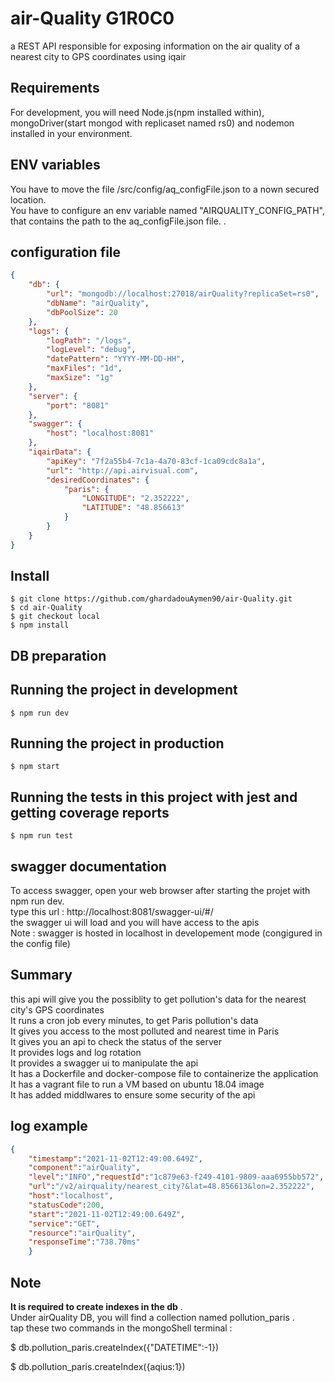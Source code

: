 # air-Quality G1R0C0
a REST API responsible for exposing information on the air quality of a nearest city to GPS coordinates using iqair <br/>

## Requirements

For development, you will need Node.js(npm installed within), mongoDriver(start mongod with replicaset named rs0) and nodemon installed in your environment. <br/>

## ENV variables
You have to move the file /src/config/aq_configFile.json to a nown secured location. <br/>
You have to configure an env variable named "AIRQUALITY_CONFIG_PATH", that contains the path to the aq_configFile.json file. .<br/>

## configuration file
```JSON
{
    "db": {
        "url": "mongodb://localhost:27018/airQuality?replicaSet=rs0",   // url of the db replicaSet
        "dbName": "airQuality",                                         // minimum poolSize for the mongo connection
        "dbPoolSize": 20
    },
    "logs": {
        "logPath": "/logs",                                             // path to logs
        "logLevel": "debug",                                            // logs type, it can be debug, info or info.
        "datePattern": "YYYY-MM-DD-HH",                                 // rotation of logs per hour, "YYYY-MM-DD" to configure rotation per day.
        "maxFiles": "1d",                                               // keep logs for only one day
        "maxSize": "1g"                                                 // max size of log file       
    },
    "server": {
        "port": "8081"                                                  // server port if not configured in env
    },
    "swagger": {
        "host": "localhost:8081"                                        // host of swagger
    },
    "iqairData": {                                                      //iqair data
        "apiKey": "7f2a55b4-7c1a-4a70-83cf-1ca09cdc8a1a",                
        "url": "http://api.airvisual.com",
        "desiredCoordinates": {
            "paris": {
                "LONGITUDE": "2.352222",
                "LATITUDE": "48.856613"
            }
        }
    }
}
```

## Install

    $ git clone https://github.com/ghardadouAymen90/air-Quality.git 
    $ cd air-Quality
    $ git checkout local
    $ npm install

## DB preparation 


## Running the project in development

    $ npm run dev

## Running the project in production

    $ npm start

## Running the tests in this project with jest and getting coverage reports

    $ npm run test

## swagger documentation

To access swagger, open your web browser after starting the projet with npm run dev.<br/>
type this url : http://localhost:8081/swagger-ui/#/<br/>
the swagger ui will load and you will have access to the apis<br/>
Note : swagger is hosted in localhost in developement mode (congigured in the config file)<br/>

## Summary
this api will give you the possiblity to get pollution's data for the nearest city's GPS coordinates<br/>
It runs a cron job every minutes, to get Paris pollution's data<br/>
It gives you access to the most polluted and nearest time in Paris<br/>
It gives you an api to check the status of the server<br/>
It provides logs and log rotation<br/>
It provides a swagger ui to manipulate the api<br/>
It has a Dockerfile and docker-compose file to containerize the application<br/>
It has a vagrant file to run a VM based on ubuntu 18.04 image<br/>
It has added middlwares to ensure some security of the api<br/>

## log example
```JSON
{
    "timestamp":"2021-11-02T12:49:00.649Z",
    "component":"airQuality",
    "level":"INFO","requestId":"1c879e63-f249-4101-9809-aaa6955bb572",
    "url":"/v2/airquality/nearest_city?&lat=48.856613&lon=2.352222",
    "host":"localhost",
    "statusCode":200,
    "start":"2021-11-02T12:49:00.649Z",
    "service":"GET",
    "resource":"airQuality",
    "responseTime":"738.70ms"
    }
```


## Note
**It is required to create indexes in the db** .<br/>
Under airQuality DB, you will find a collection named pollution_paris .<br/>
tap these two commands in the mongoShell terminal : <br/>

   $ db.pollution_paris.createIndex({"DATETIME":-1})
   
   $ db.pollution_paris.createIndex({aqius:1})